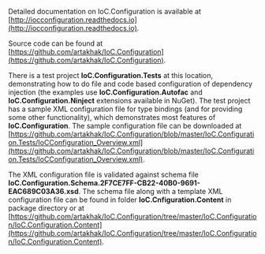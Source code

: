Detailed documentation on IoC.Configuration is available at [http://iocconfiguration.readthedocs.io](http://iocconfiguration.readthedocs.io).

Source code can be found at [https://github.com/artakhak/IoC.Configuration](https://github.com/artakhak/IoC.Configuration).

There is a test project **IoC.Configuration.Tests** at this location, demonstrating how to do file and code based configuration of dependency injection (the examples use **IoC.Configuration.Autofac** and **IoC.Configuration.Ninject** extensions available in NuGet).
The test project has a sample XML configuration file for type bindings (and for providing some other functionality), which demonstrates most features of **IoC.Configuration**. 
The sample configuration file can be downloaded at [https://github.com/artakhak/IoC.Configuration/blob/master/IoC.Configuration.Tests/IoCConfiguration_Overview.xml](https://github.com/artakhak/IoC.Configuration/blob/master/IoC.Configuration.Tests/IoCConfiguration_Overview.xml).

The XML configuration file is validated against schema file **IoC.Configuration.Schema.2F7CE7FF-CB22-40B0-9691-EAC689C03A36.xsd**.
The schema file along with a template XML configuration file can be found in folder
**IoC.Cnfiguration.Content** in package directory or at [https://github.com/artakhak/IoC.Configuration/tree/master/IoC.Configuration/IoC.Configuration.Content](https://github.com/artakhak/IoC.Configuration/tree/master/IoC.Configuration/IoC.Configuration.Content).

